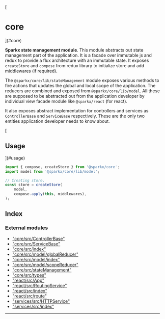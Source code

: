 
[

core
====

](#core)

**Sparkx state management module**. This module abstracts out state management part of the application. It is a facade over immutable js and redux to provide a flux architecture with an immutable state. It exposes `createStore` and `compose` from redux library to initialize store and add middlewares (if required).

The `@sparkx/core/lib/stateManagement` module exposes various methods to fire actions that updates the global and local scope of the application. The reducers are combined and exposed from `@sparkx/core/lib/model`. All these are supposed to be abstracted out from the application developer by individual view facade module like `@sparkx/react` (for react).

It also exposes abstract implementation for controllers and services as `ControllerBase` and `ServiceBase` respectively. These are the only two entities application developer needs to know about.

[

Usage
-----

](#usage)

```typescript
import { compose, createStore } from '@sparkx/core';
import model from '@sparkx/core/lib/model';

// Creating store.
const store = createStore(
    model,
    compose.apply(this, middlewares),
);
```

## Index

### External modules

* ["core/src/ControllerBase"](modules/_core_src_controllerbase_.md)
* ["core/src/ServiceBase"](modules/_core_src_servicebase_.md)
* ["core/src/index"](modules/_core_src_index_.md)
* ["core/src/model/globalReducer"](modules/_core_src_model_globalreducer_.md)
* ["core/src/model/index"](modules/_core_src_model_index_.md)
* ["core/src/model/scopeReducer"](modules/_core_src_model_scopereducer_.md)
* ["core/src/stateManagement"](modules/_core_src_statemanagement_.md)
* ["core/src/types"](modules/_core_src_types_.md)
* ["react/src/App"](modules/_react_src_app_.md)
* ["react/src/RoutingService"](modules/_react_src_routingservice_.md)
* ["react/src/index"](modules/_react_src_index_.md)
* ["react/src/route"](modules/_react_src_route_.md)
* ["services/src/HTTPService"](modules/_services_src_httpservice_.md)
* ["services/src/index"](modules/_services_src_index_.md)

---

